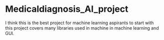 # Medicaldiagnosis_AI_project
I think this is the best project for machine learning aspirants to start with this project covers many libraries used in machine in machine learning and GUI. 
